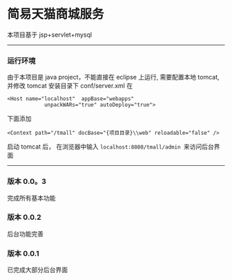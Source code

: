# 简易天猫商城服务
本项目基于 jsp+servlet+mysql
***
### 运行环境
由于本项目是 java project，不能直接在 eclipse 上运行, 需要配置本地 tomcat, 并修改 tomcat 安装目录下 conf/server.xml
在
```
<Host name="localhost"  appBase="webapps"
            unpackWARs="true" autoDeploy="true">
```
下面添加
```
<Context path="/tmall" docBase="{项目目录}\\web" reloadable="false" />
```
启动 tomcat 后， 在浏览器中输入 ``localhost:8080/tmall/admin ``来访问后台界面
***
### 版本 0.0。3
完成所有基本功能

### 版本 0.0.2
后台功能完善

### 版本 0.0.1
已完成大部分后台界面
